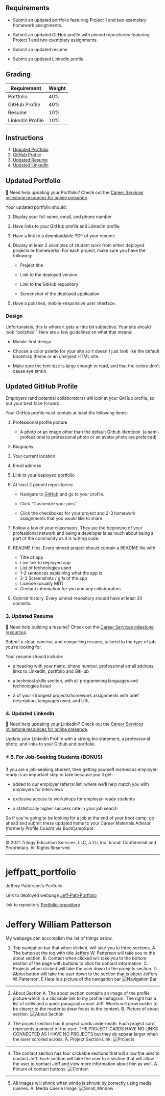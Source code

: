 
## Requirements

* Submit an updated portfolio featuring Project 1 and two exemplary homework assignments.

* Submit an updated GitHub profile with pinned repositories featuring Project 1 and two exemplary assignments.

* Submit an updated resume

* Submit an updated LinkedIn profile

## Grading

| Requirement      | Weight |
| ---------------- | ------ |
| Portfolio        | 40%    |
| GitHub Profile   | 40%    |
| Resume           | 10%    |
| LinkedIn Profile | 10%    |

## Instructions

1. [Updated Portfolio](#updated-portfolio)
2. [GitHub Profile](#updated-github-profile)
3. [Updated Resume](#updated-resume)
4. [Updated LinkedIn](#updated-linkedin)

## Updated Portfolio

💁 Need help updating your Portfolio? Check out the [Career Services milestone resources for online presence](https://mycareerspot.org/onlinepresence).

Your updated portfolio should:

1. Display your full name, email, and phone number

2. Have links to your GitHub profile and LinkedIn profile

3. Have a link to a downloadable PDF of your resume

4. Display at least 2 examples of student work from either deployed projects or homeworks. For each project, make sure you have the following:

    * Project title

    * Link to the deployed version

    * Link to the GitHub repository

    * Screenshot of the deployed application

5. Have a polished, mobile-responsive user interface.

### Design

Unfortunately, this is where it gets a little bit subjective. Your site should look
"polished." Here are a few guidelines on what that means:

* Mobile-first design

* Choose a color palette for your site so it doesn't just look like
  the default bootstrap theme or an unstyled HTML site.

* Make sure the font size is large enough to read, and that the colors don't cause eye strain.

## Updated GitHub Profile

Employers (and potential collaborators) _will_ look at your GitHub profile, so put your best face forward. 

Your GitHub profile must contain at least the following items:

1. Professional profile picture

   * A photo or an image other than the default Github identicon. (a semi-professional to professional photo or an avatar photo are preferred)

2. Biography

3. Your current location

4. Email address

5. Link to your deployed portfolio

6. At least 2 pinned repositories:

   * Navigate to [GitHub](https://github.com/) and go to your profile.

   * Click "Customize your pins"

   * Click the checkboxes for your project and 2-3 homework assignments that you would like to share

7. Follow a few of your classmates. They are the beginning of your professional network and being a developer is as much about being a part of the community as it is writing code.

8. README files. Every pinned project should contain a README file with:

   * Title of app
   * Live link to deployed app
   * List of technologies used
   * 1-2 sentences explaining what the app is
   * 2-3 Screenshots / gifs of the app
   * License (usually MIT)
   * Contact information for you and any collaborators

9. Commit history. Every pinned repository should have at least 20 commits.

### 3. Updated Resume

💁 Need help building a resume? Check out the [Career Services milestone resources](https://mycareerspot.org/resume).

Submit a clear, concise, and compelling resume, tailored to the type of job you’re looking for.

Your resume should include:

* a heading with your name, phone number, professional email address, links to LinkedIn, portfolio and GitHub

* a technical skills section, with all programming languages and technologies listed

* 3 of your strongest projects/homework assignments with brief description, languages used, and URL

### 4. Updated LinkedIn

💁 Need help updating your LinkedIn? Check out the [Career Services milestone resources for online presence](https://mycareerspot.org/onlinepresence).

Update your LinkedIn Profile with a strong bio statement, a professional photo, and links to your Github and portfolio.

### ⭐ 5. For Job-Seeking Students (BONUS)

If you are a job-seeking student, then getting yourself marked as employer-ready is an important step to take because you'll get:

* added to our employer referral list, where we'll help match you with employers for interviews

* exclusive access to workshops for employer-ready students

* a statistically higher success rate in your job search

So if you're going to be looking for a job at the end of your boot camp, go ahead and submit these updated items to your Career Materials Advisor (formerly Profile Coach) via BootCampSpot.

---
© 2021 Trilogy Education Services, LLC, a 2U, Inc. brand. Confidential and Proprietary. All Rights Reserved.

------------------------------------------------------------------------------
# jeffpatt_portfolio
Jeffery Patterson's Portfolio

Link to deployed webpage [Jeff-Patt-Portfolio](https://jpatterson933.github.io/jeffpatt_portfolio/)

link to repository [Portfolio-repository](https://github.com/jpatterson933/jeffpatt_portfolio)

# Jeffery William Patterson

My webpage can accomplish the list of things below.
1. Top navigation bar that when clicked, will take you to three sections.
    A. The button at the top with title Jeffery W. Patterson will take you to the about section.
    B. Contact when clicked will take you to the bottom section of the page with buttons to click for contact information. 
    C. Projects when clicked will take the user down to the proejcts section. 
    D. About button will take the user down to the section that is about Jeffery W. Patterson.
    E.Here is a picture of the navigation bar ![Navigation Bar](/css/assets/nav-bar.jpg) 
***
2. About Section 
    A. The about section contains an image of the profile picture which is a clickable link to my profile instagram. The right has a list of skills and a quick paragraph about Jeff. Words will grow bolder to be clearer to the reader to draw focus to the content.
    B. Picture of about section: ![About Section](/css/assets/about.jpg)

3. The project section has 6 project cards underneath. Each project card represents a project of the user. THE PROJECT CARDS HAVE NO LINKS CONNECTED AS I HAVE NO PROJECTS but they do appear larger when the loser scrolled across.
    A. Project Section Link: ![Projects](/css.assets.projects.jpg)
***
4. The contact section has four clickable sections that will allow the user to contact Jeff. Each section will take the user to a section that will allow the user to contact Jeff and view more information about him as well.
    A. Picture of contact buttons: ![Contact](/css.assets.contact.jpg)
***

5. All images will shrink when windo is shrunk by correctly using media queries.
    A. Media Querie Image: ![Small_Window](/css.assets.media.jpg)


